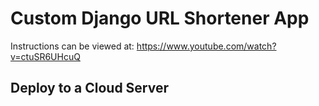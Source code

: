 # Custom Django URL Shortener App
Instructions can be viewed at: https://www.youtube.com/watch?v=ctuSR6UHcuQ

## Deploy to a Cloud Server
